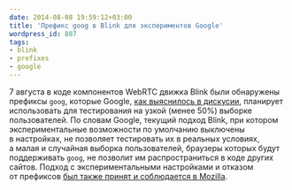 ```yaml
---
date: 2014-08-08 19:59:12+03:00
title: 'Префикс goog в Blink для экспериментов Google'
wordpress_id: 887
tags:
- blink
- prefixes
- google
---
```


7 августа в коде компонентов WebRTC движка Blink были обнаружены префиксы `goog`, которые Google, [как выяснилось в дискусии](https://groups.google.com/a/chromium.org/forum/#!topic/blink-dev/t1U7NuUiTGQ), планирует использовать для тестирования на узкой (менее 50%) выборке пользователей. По словам Google, текущий подход Blink, при котором экспериментальные возможности по умолчанию выключены в настройках, не позволяет тестировать их в реальных условиях, а малая и случайная выборка пользователей, браузеры которых будут поддерживать `goog`, не позволит им распространиться в коде других сайтов. Подход с экспериментальными настройками и отказом от префиксов [был также принят и соблюдается в Mozilla](http://web-standards.ru/news/553/).
